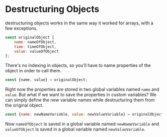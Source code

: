 # Destructuring Objects
destructuring objects works in the same way it worked for arrays, with a few exceptions.<br>
```js
const originalObject {
    name: nameOfObject,
    time: timeOfObject,
    value: valueOfObject
};
```
There's no indexing in objects, so you'll have to name properties of the object in order to call them.<br>
```js
const {name, value} = originalObject;
```
Right now the properties are stored in two global variables named `name` and `value`. But what if we want to save the properties in custom variables? We can simply define the new variable names while destructuring them from the original object.
```js
const {name: newNameVariable, value: newValueVariable} = originalObject;
```
Now `nameOfObject` is saved in a global variable named `newNameVariable` and `valueOfObject` is saved in a global variable named `newValueVariable`.<br>

